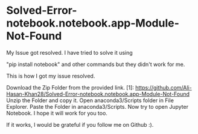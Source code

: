 # Solved-Error-notebook.notebook.app-Module-Not-Found

My Issue got resolved. I have tried to solve it using

"pip install notebook" and other commands but they didn't work for me.

This is how I got my issue resolved.

Download the Zip Folder from the provided link. [1]: https://github.com/Ali-Hasan-Khan28/Solved-Error-notebook.notebook.app-Module-Not-Found
Unzip the Folder and copy it.
Open anaconda3/Scripts folder in File Explorer.
Paste the Folder in anaconda3/Scripts.
Now try to open Jupyter Notebook. I hope it will work for you too.

If it works, I would be grateful if you follow me on Github :).
